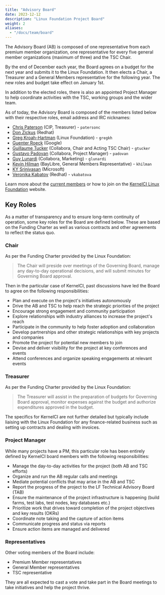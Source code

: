 ```yaml
---
title: "Advisory Board"
date: 2023-12-12
description: "Linux Foundation Project Board"
weight: 2
aliases:
  - "/docs/team/board"
---
```


The Advisory Board (AB) is composed of one representative from each premium
member organization, one representative for every five general member
organizations (maximum of three) and the TSC Chair.

By the end of December each year, the Board agrees on a budget for the next
year and submits it to the Linux Foundation.  It then elects a Chair, a
Treasurer and a General Members representative for the following year.  The new
roles and budget take effect on January 1st.

In addition to the elected roles, there is also an appointed Project Manager to
help coordinate activities with the TSC, working groups and the wider team.

As of today, the Advisory Board is composed of the members listed below with
their respective roles, email address and IRC nicknames:

* [Chris Paterson](mailto:<chris.paterson2@renesas.com>) (CIP, Treasurer) - `patersonc`
* [Don Zickus](mailto:<dzickus@redhat.com>) (Redhat)
* [Greg Kroah-Hartman](mailto:<gregkh@linuxfoundation.org>) (Linux Foundation) - `gregkh`
* [Guenter Roeck](mailto:<groeck@google.com>) (Google)
* [Guillaume Tucker](mailto:<guillaume.tucker@collabora.com>) (Collabora, Chair and Acting TSC Chair) - `gtucker`
* [Gustavo Padovan](mailto:<gustavo.padovan@collabora.com>) (Collabora, Project Manager) - `padovan`
* [Guy Lunardi](mailto:<guy.lunardi@collabora.com>) (Collabora, Marketing) - `glunardi`
* [Kevin Hilman](mailto:<khilman@baylibre.com>) (BayLibre, General Members Representative) - `khilman`
* [KY Srinivasan](mailto:<kys@microsoft.com>) (Microsoft)
* [Veronika Kabatov](mailto:<vkabatov@redhat.com>) (Redhat) - `vkabatova`

Learn more about the [current members](/docs/org/members) or how to join on the
[KernelCI Linux Foundation](https://foundation.kernelci.org/) website.

## Key Roles

As a matter of transparency and to ensure long-term continuity of operation,
some key roles for the Board are defined below.  These are based on the Funding
Charter as well as various contracts and other agreements to reflect the status
quo.

### Chair

As per the Funding Charter provided by the Linux Foundation:

> The Chair will preside over meetings of the Governing Board, manage any
> day-to-day operational decisions, and will submit minutes for Governing Board
> approval.

Then in the particular case of KernelCI, past discussions have led the Board to
agree on the following responsibilities:

* Plan and execute on the project's initiatives autonomously
* Drive the AB and TSC to help reach the strategic priorities of the project
* Encourage strong engagement and community participation
* Explore relationships with industry alliances to increase the project's reach
* Participate in the community to help foster adoption and collaboration
* Develop partnerships and other strategic relationships with key projects and
  companies
* Promote the project for potential new members to join
* Devise and deliver visibility for the project at key conferences and events
* Attend conferences and organize speaking engagements at relevant events

### Treasurer

As per the Funding Charter provided by the Linux Foundation:

> The Treasurer will assist in the preparation of budgets for Governing Board
> approval, monitor expenses against the budget and authorize expenditures
> approved in the budget.

The specifics for KernelCI are not further detailed but typically include
liaising with the Linux Foundation for any finance-related business such as
setting up contracts and dealing with invoices.

### Project Manager

While many projects have a PM, this particular role has been entirely defined
by KernelCI board members with the following responsibilities:

* Manage the day-to-day activities for the project (both AB and TSC efforts)
* Organize and run the AB regular calls and meetings
* Mediate potential conflicts that may arise in the AB and TSC
* Report the progress of the project to the LF Technical Advisory Board (TAB)
* Ensure the maintenance of the project infrastructure is happening (build
  farms, test labs, test nodes, key databases etc.)
* Prioritize work that drives toward completion of the project objectives and
  key results (OKRs)
* Coordinate note taking and the capture of action items
* Communicate progress and status via reports
* Ensure action items are managed and delivered

### Representatives

Other voting members of the Board include:

* Premium Member representatives
* General Member representatives
* TSC representative

They are all expected to cast a vote and take part in the Board meetings to
take initiatives and help the project thrive.

